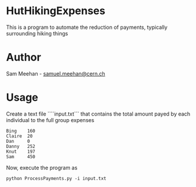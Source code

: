 # HutHikingExpenses
This is a program to automate the reduction of payments, typically surrounding hiking things

# Author
Sam Meehan - samuel.meehan@cern.ch

# Usage
Create a text file ````input.txt``` that contains the total amount payed by each individual to the full group expenses
```
Bing    160
Claire  20
Dan     0
Danny   252
Knut    197
Sam     450
```
Now, execute the program as
```
python ProcessPayments.py -i input.txt
```
